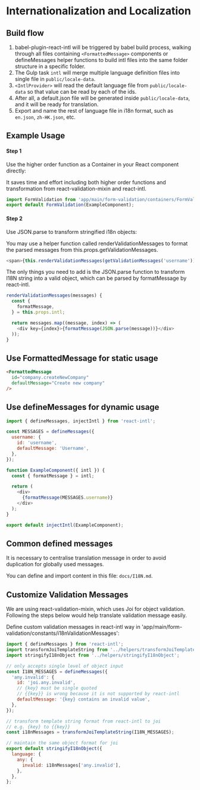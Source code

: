 # Internationalization and Localization

## Build flow

1. babel-plugin-react-intl will be triggered by babel build process,
walking through all files containing `<FormattedMessage>` components
or defineMessages helper functions to build intl files into the same folder structure in a specific folder.
2. The Gulp task `intl` will merge multiple language definition files into single file in `public/locale-data`.
3. `<IntlProvider>` will read the default language file from `public/locale-data` so that value can be read by each of the ids.
4. After all, a default.json file will be generated inside `public/locale-data`, and it will be ready for translation.
5. Export and name the rest of language file in i18n format, such as `en.json`, `zh-HK.json`, etc.

## Example Usage

#### Step 1
Use the higher order function as a Container in your React component directly:

It saves time and effort including both higher order functions
and transformation from react-validation-mixin and react-intl.

```javascript
import FormValidation from 'app/main/form-validation/containers/FormValidation';
export default FormValidation(ExampleComponent);
```

#### Step 2
Use JSON.parse to transform stringified i18n objects:

You may use a helper function called renderValidationMessages
to format the parsed messages from this.props.getValidationMessages.

```javascript
<span>{this.renderValidationMessages(getValidationMessages('username'))}</span>
```

The only things you need to add is the JSON.parse function to transform I18N string
into a valid object, which can be parsed by formatMessage by react-intl.

```javascript
renderValidationMessages(messages) {
  const {
    formatMessage,
  } = this.props.intl;

  return messages.map((message, index) => (
    <div key={index}>{formatMessage(JSON.parse(message))}</div>
  ));
}
```

## Use FormattedMessage for static usage

```html
<FormattedMessage
  id="company.createNewCompany"
  defaultMessage="Create new company"
/>
```

## Use defineMessages for dynamic usage

```javascript
import { defineMessages, injectIntl } from 'react-intl';

const MESSAGES = defineMessages({
  username: {
    id: 'username',
    defaultMessage: 'Username',
  },
});

function ExampleComponent({ intl }) {
  const { formatMessage } = intl;

  return (
    <div>
      {formatMessage(MESSAGES.username)}
    </div>
  );
}

export default injectIntl(ExampleComponent);
```

## Common defined messages

It is necessary to centralise translation message in order to avoid duplication for globally used messages.

You can define and import content in this file: `docs/I18N.md`.

## Customize Validation Messages

We are using react-validation-mixin, which uses Joi for object validation.
Following the steps below would help translate validation message easily.

Define custom validation messages in react-intl way in 'app/main/form-validation/constants/i18nValidationMessages':

```javascript
import { defineMessages } from 'react-intl';
import transformJoiTemplateString from '../helpers/transformJoiTemplateString';
import stringifyI18nObject from '../helpers/stringifyI18nObject';

// only accepts single level of object input
const I18N_MESSAGES = defineMessages({
  'any.invalid': {
    id: 'joi.any.invalid',
    // {key} must be single quoted
    // {{key}} is wrong because it is not supported by react-intl
    defaultMessage: '{key} contains an invalid value',
  },
});

// transform template string format from react-intl to joi
// e.g. {key} to {{key}}
const i18nMessages = transformJoiTemplateString(I18N_MESSAGES);

// maintain the same object format for joi
export default stringifyI18nObject({
  language: {
    any: {
      invalid: i18nMessages['any.invalid'],
    },
  },
};
```
